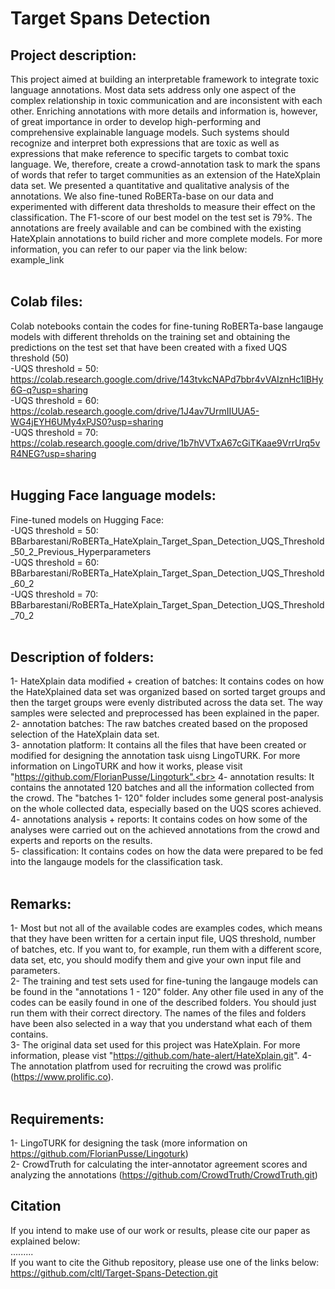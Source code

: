 # Target Spans Detection<br>
## Project description:<br>
This project aimed at building an interpretable framework to integrate toxic language annotations. Most data sets address only one aspect of the complex relationship in toxic communication and are inconsistent with each other. Enriching annotations with more details and information is, however, of great importance in order to develop high-performing and comprehensive explainable language models. Such systems should recognize and interpret both expressions that are toxic as well as expressions that make reference to specific targets to combat toxic language. We, therefore, create a crowd-annotation task to mark the spans of words that refer to target communities as an extension of the HateXplain data set. We presented a quantitative and qualitative analysis of the annotations. We also fine-tuned RoBERTa-base on our data and experimented with different data thresholds to measure their effect on the classification. The F1-score of our best model on the test set is 79%. The annotations are freely available and can be combined with the existing HateXplain annotations to build richer and more complete models. For more information, you can refer to our paper via the link below:<br>
example_link<br><br>
## Colab files:<br>
Colab notebooks contain the codes for fine-tuning RoBERTa-base langauge models with different threholds on the training set and obtaining the predictions on the test set that have been created with a fixed UQS threshold (50)<br>
-UQS threshold = 50: https://colab.research.google.com/drive/143tvkcNAPd7bbr4vVAIznHc1lBHy6G-q?usp=sharing<br>
-UQS threshold = 60: https://colab.research.google.com/drive/1J4av7UrmIIUUA5-WG4jEYH6UMy4xPJS0?usp=sharing<br>
-UQS threshold = 70: https://colab.research.google.com/drive/1b7hVVTxA67cGiTKaae9VrrUrq5vR4NEG?usp=sharing<br><br>
## Hugging Face language models:<br>
Fine-tuned models on Hugging Face:<br>
-UQS threshold = 50: BBarbarestani/RoBERTa_HateXplain_Target_Span_Detection_UQS_Threshold_50_2_Previous_Hyperparameters<br>
-UQS threshold = 60: BBarbarestani/RoBERTa_HateXplain_Target_Span_Detection_UQS_Threshold_60_2<br>
-UQS threshold = 70: BBarbarestani/RoBERTa_HateXplain_Target_Span_Detection_UQS_Threshold_70_2<br><br>

## Description of folders:<br>
1- HateXplain data modified + creation of batches: It contains codes on how the HateXplained data set was organized based on sorted target groups and then the target groups were evenly distributed across the data set. The way samples were selected and preprocessed has been explained in the paper.<br>
2- annotation batches: The raw batches created based on the proposed selection of the HateXplain data set.<br>
3- annotation platform: It contains all the files that have been created or modified for designing the annotation task uisng LingoTURK. For more information on LingoTURK and how it works, please visit "https://github.com/FlorianPusse/Lingoturk".<br>
4- annotation results: It contains the annotated 120 batches and all the information collected from the crowd. The "batches 1- 120" folder includes some general post-analysis on the whole collected data, especially based on the UQS scores achieved.<br>
4- annotations analysis + reports: It contains codes on how some of the analyses were carried out on the achieved annotations from the crowd and experts and reports on the results.<br>
5- classification: It contains codes on how the data were prepared to be fed into the langauge models for the classification task.<br><br>
## Remarks:<br>
1- Most but not all of the available codes are examples codes, which means that they have been written for a certain input file, UQS threshold, number of batches, etc. If you want to, for example, run them with a different score, data set, etc, you should modify them and give your own input file and parameters.<br>
2- The training and test sets used for fine-tuning the langauge models can be found in the "annotations 1 - 120" folder. Any other file used in any of the codes can be easily found in one of the described folders. You should just run them with their correct directory. The names of the files and folders have been also selected in a way that you understand what each of them contains.<br>
3- The original data set used for this project was HateXplain. For more information, please vist "https://github.com/hate-alert/HateXplain.git". 
4- The annotation platfrom used for recruiting the crowd was prolific (https://www.prolific.co).<br><br>
## Requirements:<br>
1- LingoTURK for designing the task (more information on https://github.com/FlorianPusse/Lingoturk)<br>
2- CrowdTruth for calculating the inter-annotator agreement scores and analyzing the annotations (https://github.com/CrowdTruth/CrowdTruth.git)<br>
## Citation<br>
If you intend to make use of our work or results, please cite our paper as explained below:<br>
.........<br>
If you want to cite the Github repository, please use one of the links below:<br> 
https://github.com/cltl/Target-Spans-Detection.git<br>
